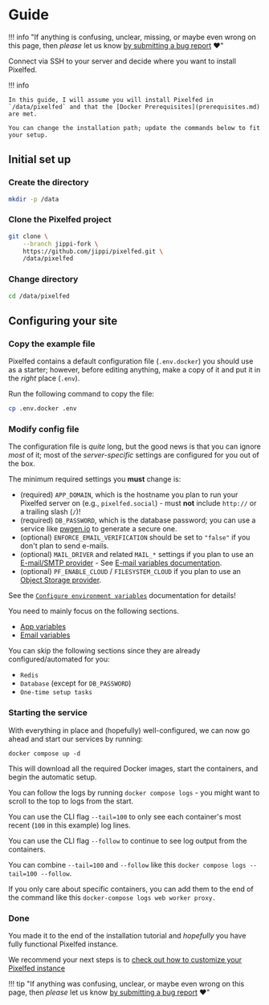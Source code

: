# Guide

!!! info "If anything is confusing, unclear, missing, or maybe even wrong on this page, then *please* let us know [by submitting a bug report](https://github.com/jippi/docker-pixelfed/issues/new) :heart:"

Connect via SSH to your server and decide where you want to install Pixelfed.

!!! info

    In this guide, I will assume you will install Pixelfed in `/data/pixelfed` and that the [Docker Prerequisites](prerequisites.md) are met.

    You can change the installation path; update the commands below to fit your setup.

## Initial set up

### Create the directory

```bash
mkdir -p /data
```

### Clone the Pixelfed project

```bash
git clone \
    --branch jippi-fork \
    https://github.com/jippi/pixelfed.git \
    /data/pixelfed
```

### Change directory

```bash
cd /data/pixelfed
```

## Configuring your site

### Copy the example file

Pixelfed contains a default configuration file (`.env.docker`) you should use as a starter; however, before editing anything, make a copy of it and put it in the *right* place (`.env`).

Run the following command to copy the file:

```bash
cp .env.docker .env
```

### Modify config file

The configuration file is *quite* long, but the good news is that you can ignore *most* of it; most of the *server-specific* settings are configured for you out of the box.

The minimum required settings you **must** change is:

* (required) `APP_DOMAIN`, which is the hostname you plan to run your Pixelfed server on (e.g., `pixelfed.social`) - must **not** include `http://` or a trailing slash (`/`)!
* (required) `DB_PASSWORD`, which is the database password; you can use a service like [pwgen.io](https://pwgen.io/en/) to generate a secure one.
* (optional) `ENFORCE_EMAIL_VERIFICATION` should be set to `"false"` if you don't plan to send e-mails.
* (optional) `MAIL_DRIVER` and related `MAIL_*` settings if you plan to use an [E-mail/SMTP provider](prerequisites.md#smtp-provider-optional) - See [E-mail variables documentation](https://docs.pixelfed.org/running-pixelfed/installation/#email-variables).
* (optional) `PF_ENABLE_CLOUD` / `FILESYSTEM_CLOUD` if you plan to use an [Object Storage provider](prerequisites.md#object-storage-optional).

See the [`Configure environment variables`](https://docs.pixelfed.org/running-pixelfed/installation/#app-variables) documentation for details!

You need to mainly focus on the following sections.

* [App variables](https://docs.pixelfed.org/running-pixelfed/installation/#app-variables)
* [Email variables](https://docs.pixelfed.org/running-pixelfed/installation/#email-variables)

You can skip the following sections since they are already configured/automated for you:

* `Redis`
* `Database` (except for `DB_PASSWORD`)
* `One-time setup tasks`

### Starting the service

With everything in place and (hopefully) well-configured, we can now go ahead and start our services by running:

```shell
docker compose up -d
```

This will download all the required Docker images, start the containers, and begin the automatic setup.

You can follow the logs by running `docker compose logs` - you might want to scroll to the top to logs from the start.

You can use the CLI flag `--tail=100` to only see each container's most recent (`100` in this example) log lines.

You can use the CLI flag `--follow` to continue to see log output from the containers.

You can combine `--tail=100` and `--follow` like this `docker compose logs --tail=100 --follow`.

If you only care about specific containers, you can add them to the end of the command like this `docker-compose logs web worker proxy.`

### Done

You made it to the end of the installation tutorial and *hopefully* you have fully functional Pixelfed instance.

We recommend your next steps is to [check out how to customize your Pixelfed instance](../customize/entrypoint.md)

!!! tip "If anything was confusing, unclear, or maybe even wrong on this page, then *please* let us know [by submitting a bug report](https://github.com/jippi/docker-pixelfed/issues/new) :heart:"
